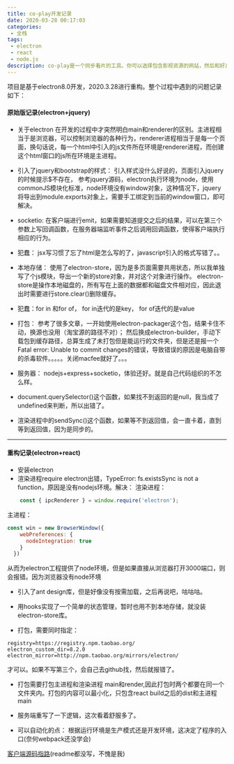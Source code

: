 ```yaml
---
title: co-play开发记录
date: 2020-03-28 00:17:03
categories:
 - 全栈
tags: 
 - electron
 - react
 - node.js
description: co-play是一个同步看片的工具。你可以选择包含影视资源的网站，然后和好友同步的观看这个网站的资源。
---
```

项目是基于electron8.0开发，2020.3.28进行重构。整个过程中遇到的问题记录如下：

#### 原始版记录(electron+jquery)
- 关于electron
    在开发的过程中才突然明白main和renderer的区别。主进程相当于是浏览器，可以控制浏览器的各种行为，renderer进程相当于是每一个页面，换句话说，每一个html中引入的js文件所在环境是renderer进程，而创建这个html窗口的js所在环境是主进程。
- 引入了jquery和bootstrap的样式：
    引入样式没什么好说的，页面引入jquery的时候提示$不存在，
    参考jquery源码，electron执行环境为node，使用commonJS模块化标准，node环境没有window对象，这种情况下，jquery将导出到module.exports对象上，需要手工绑定到当前的window窗口，即可解决。
- socketio:
    在客户端进行emit，如果需要知道提交之后的结果，可以在第三个参数上写回调函数，在服务器端监听事件之后调用回调函数，使得客户端执行相应的行为。
- 犯蠢： jsx写习惯了忘了html是怎么写的了，javascript引入的格式写错了。。

- 本地存储：
    使用了electron-store，因为是多页面需要共用状态，所以我单独写了个js模块，导出一个新的store对象，并对这个对象进行操作。
    electron-store是操作本地磁盘的，所有写在上面的数据都和磁盘文件相对应，因此退出时需要进行store.clear()删除缓存。

- 犯蠢：for in 和for of， for in迭代的是key， for of迭代的是value

- 打包：
    参考了很多文章，一开始使用electron-packager这个包，结果卡住不动，换源也没用（淘宝源的路径不对）；
    然后换成electron-builder，手动下载包到缓存路径，总算生成了未打包但是能运行的文件夹，但是还是报一个Fatal error: Unable to commit changes的错误，导致错误的原因是电脑自带的杀毒软件。。。。。关闭macfee就好了。。。

- 服务器：
    nodejs+express+socketio，体验还好。就是自己代码组织的不怎么样。

- document.querySelector()这个函数，如果找不到返回的是null，我当成了undefined来判断，所以出错了。

- 渲染进程中的sendSync()这个函数，如果等不到返回值，会一直卡着，直到等到返回值，因为是同步的。


---
#### 重构记录(electron+react)
- 安装electron
- 渲染进程require electron出错，TypeError: fs.existsSync is not a function，原因是没有nodejs环境。解决：
渲染进程：
```javascript
    const { ipcRenderer } = window.require('electron');
```
主进程：
``` javascript
const win = new BrowserWindow({
    webPreferences: {
      nodeIntegration: true
    }
  })
```
  从而为electron工程提供了node环境，但是如果直接从浏览器打开3000端口，则会报错。因为浏览器没有node环境
- 引入了ant design库，但是好像没有按需加载，之后再说吧，咕咕咕。
- 用hooks实现了一个简单的状态管理，暂时也用不到本地存储，就没装electron-store库。

- 打包，需要同时指定：
```
registry=https://registry.npm.taobao.org/
electron_custom_dir=8.2.0
electron_mirror=http://npm.taobao.org/mirrors/electron/ 
```
才可以。如果不写第三个，会自己去github找，然后就报错了。

- 打包需要打包主进程和渲染进程 main和render,因此打包时两个都要在同一个文件夹内。打包的内容可以最小化，只包含react build之后的dist和主进程main

- 服务端重写了一下逻辑，这次看着舒服多了。

- 可以自动化的点：
  根据运行环境是生产模式还是开发环境，这决定了程序的入口(奈何webpack还没学会)

[客户端源码指路](https://github.com/HongsLi/coplay-react)(readme都没写，不愧是我)
